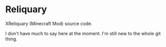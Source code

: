 Reliquary
=========

XReliquary (Minecraft Mod) source code.

I don't have much to say here at the moment. I'm still new to the whole git thing.
